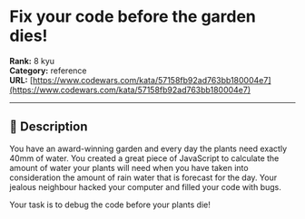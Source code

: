 # Fix your code before the garden dies! 

**Rank:** 8 kyu  
**Category:** reference  
**URL:** [https://www.codewars.com/kata/57158fb92ad763bb180004e7](https://www.codewars.com/kata/57158fb92ad763bb180004e7)

---

## 📝 Description

You have an award-winning garden and every day the plants need exactly 40mm of water. You created a great piece of JavaScript to calculate the amount of water your plants will need when you have taken into consideration the amount of rain water that is forecast for the day. Your jealous neighbour hacked your computer and filled your code with bugs. 

Your task is to debug the code before your plants die!
